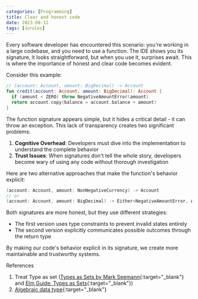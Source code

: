 ```yaml
---
categories: [Programming]
title: Clear and honest code
date: 2023-08-12
tags: [👍rules]
---
```


Every software developer has encountered this scenario: you're working in a large codebase, and you need to use a function. The IDE shows you its signature, it looks straightforward, but when you use it, surprises await. This is where the importance of honest and clear code becomes evident.

Consider this example:

```kotlin
// (account: Account, amount: BigDecimal) -> Account
fun credit(account: Account, amount: BigDecimal): Account {
  if (amount < ZERO) throw NegativeAmountError(amount)
  return account.copy(balance = account.balance + amount)
}
```

The function signature appears simple, but it hides a critical detail - it can throw an exception. This lack of transparency creates two significant problems:

1. **Cognitive Overhead**: Developers must dive into the implementation to understand the complete behavior
2. **Trust Issues**: When signatures don't tell the whole story, developers become wary of using any code without thorough investigation

Here are two alternative approaches that make the function's behavior explicit:

```kotlin
(account: Account, amount: NonNegativeCurrency) -> Account
// or
(account: Account, amount: BigDecimal) -> Either<NegativeAmountError, Account>
```

Both signatures are more honest, but they use different strategies:

- The first version uses type constraints to prevent invalid states entirely
- The second version explicitly communicates possible outcomes through the return type

By making our code's behavior explicit in its signature, we create more maintainable and trustworthy systems.

References

1. Treat Type as set ([Types as Sets by Mark Seemann](https://blog.ploeh.dk/2021/11/15/types-as-sets/){:target="_blank"} and [Elm Guide: Types as Sets](https://guide.elm-lang.org/appendix/types_as_sets.html){:target="_blank"})
2. [Algebraic data type](https://en.wikipedia.org/wiki/Algebraic_data_type){:target="_blank"}

